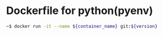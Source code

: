 # Dockerfile for python(pyenv)

```bash
~$ docker run -it --name ${container_name} git:${version}
```
